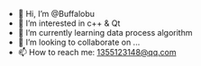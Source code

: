 - 👋 Hi, I’m @Buffalobu
- 👀 I’m interested in c++ & Qt
- 🌱 I’m currently learning data process algorithm
- 💞️ I’m looking to collaborate on ...
- 📫 How to reach me: 1355123148@qq.com
